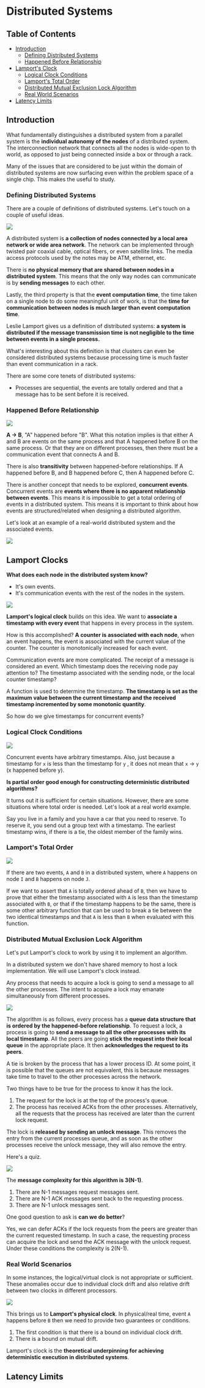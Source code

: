 # Distributed Systems

## Table of Contents
* [Introduction](#introduction)
    * [Defining Distributed Systems](#defining-distributed-systems)
    * [Happened Before Relationship](#happened-before-relationship)
* [Lamport's Clock](#lamports-clock)
    * [Logical Clock Conditions](#logical-clock-conditions)
    * [Lamport's Total Order](#lamport's-total-order)
    * [Distributed Mutual Exclusion Lock Algorithm](#distributed-mutual-exclusion-lock-algorithm)
    * [Real World Scenarios](#real-world-scenarios)
* [Latency Limits](#latency-limits)

## Introduction

What fundamentally distinguishes a distributed system from a parallel system is the **individual autonomy of the nodes** of a distributed system. The interconnection network that connects all the nodes is wide-open to th world, as opposed to just being connected inside a box or through a rack.

Many of the issues that are considered to be just within the domain of distributed systems are now surfacing even within the problem space of a single chip. This makes the useful to study.

### Defining Distributed Systems

There are a couple of definitions of distributed systems. Let's touch on a couple of useful ideas.

<img src="resources/5_distributed/definition.png">

A distributed system is **a collection of nodes connected by a local area network or wide area network**. The network can be implemented through twisted pair coaxial cable, optical fibers, or even satellite links. The media access protocols used by the notes may be ATM, ethernet, etc. 

There is **no physical memory that are shared between nodes in a distributed system**. This means that the only way nodes can communicate is by **sending messages** to each other. 

Lastly, the third property is that the **event computation time**, the time taken on a single node to do some meaningful unit of work, is that the **time for communication between nodes is much larger than event computation time**. 

Leslie Lamport gives us a definition of distributed systems: **a system is distributed if the message transmission time is not negligible to the time between events in a single process.**

What's interesting about this definition is that clusters can even be considered distributed systems because processing time is much faster than event communication in a rack.

There are some core tenets of distributed systems:
* Processes are sequential, the events are totally ordered and that a message has to be sent before it is received. 

### Happened Before Relationship

<img src="resources/5_distributed/happened_before.png">

**A -> B**, "A" happened before "B". What this notation implies is that either A and B are events on the same process and that A happened before B on the same process. Or that they are on different processes, then there must be a communication event that connects A and B.  

There is also **transitivity** between happened-before relationships. If A happened before B, and B happened before C, then A happened before C. 

There is another concept that needs to be explored, **concurrent events**. Concurrent events are **events where there is no apparent relationship between events**. This means it is impossible to get a total ordering of events in a distributed system. This means it is important to think about how events are structured/related when designing a distributed algorithm.

Let's look at an example of a real-world distributed system and the associated events.

<img src="resources/5_distributed/distributed_example.png">

## Lamport Clocks

**What does each node in the distributed system know?**
* It's own events. 
* It's communication events with the rest of the nodes in the system.

<img src="resources/5_distributed/lamports_logical_clock.png">

**Lamport's logical clock** builds on this idea. We want to **associate a timestamp with every event** that happens in every process in the system. 

How is this accomplished? **A counter is associated with each node**, when an event happens, the event is associated with the current value of the counter. The counter is monotonically increased for each event. 

Communication events are more complicated. The receipt of a message is considered an event. Which timestamp does the receiving node pay attention to? The timestamp associated with the sending node, or the local counter timestamp?

A function is used to determine the timestamp. **The timestamp is set as the maximum value between the current timestamp and the received timestamp incremented by some monotonic quantity**.

So how do we give timestamps for concurrent events?

### Logical Clock Conditions

<img src="resources/5_distributed/lamport_conditions.png">

Concurrent events have arbitrary timestamps. Also, just because a timestamp for `x` is less than the timestamp for `y` , it does not mean that `x` -> `y` (x happened before y). 

**Is partial order good enough for constructing deterministic distributed algorithms?**

It turns out it is sufficient for certain situations. However, there are some situations where total order is needed. Let's look at a real world example. 

Say you live in a family and you have a car that you need to reserve. To reserve it, you send out a group text with a timestamp. The earliest timestamp wins, if there is a tie, the oldest member of the family wins.

### Lamport's Total Order

<img src="resources/5_distributed/lamports_total_order.png">

If there are two events, `A` and `B` in a distributed system, where `A` happens on node `I` and `B` happens on node `J`. 

If we want to assert that `A` is totally ordered ahead of `B`, then we have to prove that either the timestamp associated with `A` is less than the timestamp associated with `B`, or that if the timestamp happens to be the same, there is some other arbitrary function that can be used to break a tie between the two identical timestamps and that `A` is less than `B` when evaluated with this function.

### Distributed Mutual Exclusion Lock Algorithm

Let's put Lamport's clock to work by using it to implement an algorithm. 

In a distributed system we don't have shared memory to host a lock implementation. We will use Lamport's clock instead. 

Any process that needs to acquire a lock is going to send a message to all the other processes. The intent to acquire a lock may emanate simultaneously from different processes.

<img src="resources/5_distributed/distributed_lock.png">

The algorithm is as follows, every process has a **queue data structure that is ordered by the happened-before relationship**. To request a lock, a process is going to **send a message to all the other processes with its local timestamp**. All the peers are going **stick the request into their local queue** in the appropriate place. It then **acknowledges the request to its peers**. 

A tie is broken by the process that has a lower process ID. At some point, it is possible that the queues are not equivalent, this is because messages take time to travel to the other processes across the network. 

Two things have to be true for the process to know it has the lock.

1. The request for the lock is at the top of the process's queue. 
2. The process has received ACKs from the other processes. Alternatively, all the requests that the process has received are later than the current lock request.

The lock is **released by sending an unlock message**. This removes the entry from the current processes queue, and as soon as the other processes receive the unlock message, they will also remove the entry. 

Here's a quiz. 

<img src="resources/5_distributed/distributed_lock_quiz.png">

The **message complexity for this algorithm is 3(N-1)**. 

1. There are N-1 messages request messages sent.
2. There are N-1 ACK messages sent back to the requesting process.
3. There are N-1 unlock messages sent. 

One good question to ask is **can we do better**?

Yes, we can defer ACKs if the lock requests from the peers are greater than the current requested timestamp. In such a case, the requesting process can acquire the lock and send the ACK message with the unlock request. Under these conditions the complexity is 2(N-1).

### Real World Scenarios

In some instances, the logical/virtual clock is not appropriate or sufficient. These anomalies occur due to individual clock drift and also relative drift between two clocks in different processors.

<img src="resources/5_distributed/lamports_physical_clock.png">


This brings us to **Lamport's physical clock**. In physical/real time, event `A` happens before `B` then we need to provide two guarantees or conditions. 

1. The first condition is that there is a bound on individual clock drift. 
2. There is a bound on mutual drift. 

Lamport's clock is the **theoretical underpinning for achieving deterministic execution in distributed systems**.

## Latency Limits
